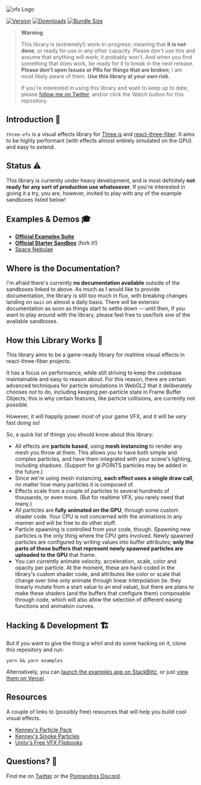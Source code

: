 ![vfx Logo](https://user-images.githubusercontent.com/1061/172030500-4142969b-a0be-403b-94a1-a6d23e20cfa3.png)

[![Version](https://img.shields.io/npm/v/three-vfx?style=for-the-badge)](https://www.npmjs.com/package/three-vfx)
[![Downloads](https://img.shields.io/npm/dt/three-vfx.svg?style=for-the-badge)](https://www.npmjs.com/package/three-vfx)
[![Bundle Size](https://img.shields.io/bundlephobia/min/three-vfx?label=bundle%20size&style=for-the-badge)](https://bundlephobia.com/result?p=three-vfx)

> **Warning**
>
> This library is (extremely!) work-in-progress; meaning that **it is not done**, or ready for use in any other capacity. Please don't use this and assume that anything will work; it probably won't. And when you find something that does work, be ready for it to break in the next release. **Please don't open Issues or PRs for things that are broken**; I am most likely aware of them. **Use this library at your own risk.**
>
> If you're interested in using this library and want to keep up to date, please [follow me on Twitter](https://twitter.com/hmans), and/or click the Watch button for this repository.

## Introduction 👋

`three-vfx` is a visual effects library for [Three.js](https://threejs.org/) and [react-three-fiber](https://github.com/pmndrs/react-three-fiber). It aims to be highly performant (with effects almost entirely simulated on the GPU) and easy to extend.

## Status ⚠️

This library is currently under heavy development, and is most definitely **not ready for any sort of production use whatsoever**. If you're interested in giving it a try, you are, however, invited to play with any of the example sandboxes listed below!

## Examples & Demos 🎓

- **[Official Examples Suite](https://three-vfx-examples.vercel.app/)**
- **[Official Starter Sandbox](https://codesandbox.io/s/github/hmans/three-vfx-starter?file=/src/Effect.js)** (fork it!)
- [Space Nebulae](https://codesandbox.io/s/vfx-space-just-the-nebulae-xv9bqm?file=/src/App.js)

## Where is the Documentation?

I'm afraid there's currently **no documentation available** outside of the sandboxes linked to above. As much as I would like to provide documentation, the library is still too much in flux, with breaking changes landing on `main` on almost a daily basis. There _will_ be extensiv documentation as soon as things start to settle down -- until then, if you want to play around with the library, please feel free to use/fork one of the available sandboxes.

## How this Library Works 🥳

This library aims to be a game-ready library for realtime visual effects in react-three-fiber projects.

It has a focus on performance, while still striving to keep the codebase maintainable and easy to reason about. For this reason, there are certain advanced techniques for particle simulations in WebGL2 that it deliberately chooses _not_ to do, including keeping per-particle state in Frame Buffer Objects; this is why certain features, like particle collisions, are currently not possible.

However, it will happily power _most_ of your game VFX, and it will be _very_ fast doing so!

So, a quick list of things you should know about this library:

- All effects are **particle based**, using **mesh instancing** to render any mesh you throw at them. This allows you to have both simple and complex particles, and have them integrated with your scene's lighting, including shadows. (Support for gl.POINTS particles may be added in the future.)
- Since we're using mesh instancing, **each effect uses a single draw call**, no matter how many particles it is composed of.
- Effects scale from a couple of particles to several hundreds of thousands, or even more. (But for realtime VFX, you rarely need that many.)
- All particles are **fully animated on the GPU**, through some custom shader code. Your CPU is not concerned with the animations in any manner and will be free to do other stuff.
- Particle spawning is controlled from your code, though. Spawning new particles is the only thing where the CPU gets involved. Newly spawned particles are configured by writing values into buffer attributes; **only the parts of these buffers that represent newly spawned particles are uploaded to the GPU** that frame.
- You can currently animate velocity, acceleration, scale, color and opacity per particle. At the moment, these are hard-coded in the library's custom shader code, and attributes like color or scale that change over time only animate through linear interpolation (ie. they linearly mutate from a start value to an end value), but there are plans to make these shaders (and the buffers that configure them) composable through code, which will also allow the selection of different easing functions and animation curves.

## Hacking & Development 🏗

But if you want to give the thing a whirl and do some hacking on it, clone this repository and run:

```
yarn && yarn examples
```

Alternatively, you can [launch the examples app on StackBlitz](https://stackblitz.com/github/hmans/three-vfx), or just [view them on Vercel](https://vfx-examples.vercel.app/).

## Resources

A couple of links to (possibly free) resources that will help you build cool visual effects.

- [Kenney's Particle Pack](https://www.kenney.nl/assets/particle-pack)
- [Kenney's Smoke Particles](https://www.kenney.nl/assets/smoke-particles)
- [Unity's Free VFX Flipbooks](https://blog.unity.com/technology/free-vfx-image-sequences-flipbooks)

## Questions? 💬

Find me on [Twitter](https://twitter.com/hmans) or the [Poimandres Discord](https://discord.gg/aAYjm2p7c7).
